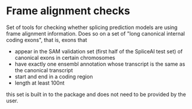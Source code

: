 
# Frame alignment checks

Set of tools for checking whether splicing prediction models are using frame alignment information. Does so on a set of
"long canonical internal coding exons", that is, exons that

 - appear in the SAM validation set (first half of the SpliceAI test set) of canonical exons in certain chromosomes
 - have exactly one ensembl annotation whose transcript is the same as the canonical transcript
 - start and end in a coding region
 - length at least 100nt

this set is built in to the package and does not need to be provided by the user.